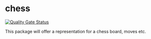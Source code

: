 # chess
[![Quality Gate Status](https://sonarcloud.io/api/project_badges/measure?project=nillga_chess&metric=alert_status)](https://sonarcloud.io/summary/new_code?id=nillga_chess)

This package will offer a representation for a chess board, moves etc.